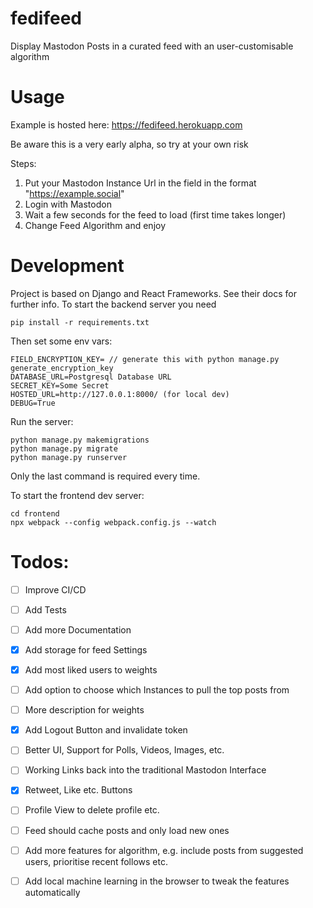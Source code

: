 # fedifeed
Display Mastodon Posts in a curated feed with an user-customisable algorithm

# Usage
Example is hosted here:
https://fedifeed.herokuapp.com

Be aware this is a very early alpha, so try at your own risk

Steps:
1. Put your Mastodon Instance Url in the field in the format "https://example.social"
2. Login with Mastodon
3. Wait a few seconds for the feed to load (first time takes longer)
4. Change Feed Algorithm and enjoy


# Development
Project is based on Django and React Frameworks. See their docs for further info. 
To start the backend server you need 

```
pip install -r requirements.txt
```
Then set some env vars:
```
FIELD_ENCRYPTION_KEY= // generate this with python manage.py generate_encryption_key
DATABASE_URL=Postgresql Database URL
SECRET_KEY=Some Secret
HOSTED_URL=http://127.0.0.1:8000/ (for local dev)
DEBUG=True
```
Run the server:
```
python manage.py makemigrations
python manage.py migrate
python manage.py runserver 
```
Only the last command is required every time.

To start the frontend dev server:
```
cd frontend
npx webpack --config webpack.config.js --watch
```

# Todos:
- [ ] Improve CI/CD
- [ ] Add Tests
- [ ] Add more Documentation
- [x] Add storage for feed Settings
- [x] Add most liked users to weights
- [ ] Add option to choose which Instances to pull the top posts from
- [ ] More description for weights
- [x] Add Logout Button and invalidate token 
- [ ] Better UI, Support for Polls, Videos, Images, etc.
- [ ] Working Links back into the traditional Mastodon Interface
- [x] Retweet, Like etc. Buttons
- [ ] Profile View to delete profile etc. 
- [ ] Feed should cache posts and only load new ones
- [ ] Add more features for algorithm, e.g. include posts from suggested users, prioritise recent follows etc.
- [ ] Add local machine learning in the browser to tweak the features automatically


